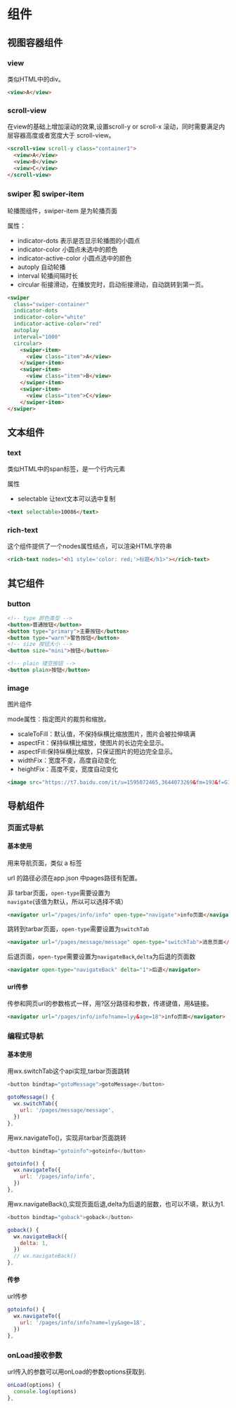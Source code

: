 # 组件

## 视图容器组件

### view
类似HTML中的div。
```HTML
<view>A</view>
```

### scroll-view
在view的基础上增加滚动的效果,设置scroll-y or scroll-x 滚动，同时需要满足内层容器高度或者宽度大于 scroll-view。
```HTML
<scroll-view scroll-y class="container1">
  <view>A</view>
  <view>B</view>
  <view>C</view>
</scroll-view>
```

### swiper 和 swiper-item

轮播图组件，swiper-item 是为轮播页面

属性：
- indicator-dots 表示是否显示轮播图的小圆点
- indicator-color 小圆点未选中的颜色
- indicator-active-color 小圆点选中的颜色
- autoply 自动轮播
- interval 轮播间隔时长
- circular 衔接滑动，在播放完时，启动衔接滑动，自动跳转到第一页。

```HTML
<swiper 
  class="swiper-container" 
  indicator-dots 
  indicator-color="white"
  indicator-active-color="red"
  autoplay
  interval="1000"
  circular>
    <swiper-item>
      <view class="item">A</view>
    </swiper-item>
    <swiper-item>
      <view class="item">B</view>
    </swiper-item>
    <swiper-item>
      <view class="item">C</view>
    </swiper-item>
</swiper>
```

## 文本组件

### text
类似HTML中的span标签，是一个行内元素

属性
- selectable 让text文本可以选中复制
```HTMl
<text selectable>10086</text>
```

### rich-text
这个组件提供了一个nodes属性结点，可以渲染HTML字符串

```HTML
<rich-text nodes="<h1 style='color: red;'>标题</h1>"></rich-text>
```

## 其它组件

### button
```HTML
<!-- type 颜色类型 -->
<button>普通按钮</button>
<button type="primary">主要按钮</button>
<button type="warn">警告按钮</button> 
<!-- size 按钮大小 -->
<button size="mini">按钮</button> 

<!-- plain 镂空按钮 -->
<button plain>按钮</button>
```

### image
图片组件

mode属性：指定图片的裁剪和缩放。
- scaleToFill：默认值，不保持纵横比缩放图片，图片会被拉伸填满
- aspectFit：保持纵横比缩放，使图片的长边完全显示。
- aspectFill:保持纵横比缩放，只保证图片的短边完全显示。
- widthFix：宽度不变，高度自动变化
- heightFix：高度不变，宽度自动变化
```HTML
<image src="https://t7.baidu.com/it/u=1595072465,3644073269&fm=193&f=GIF" mode="widthFix"></image>
```

## 导航组件

### 页面式导航 

#### 基本使用
用来导航页面，类似 a 标签

url 的路径必须在app.json 中pages路径有配置。

非 tarbar页面，`open-type`需要设置为`navigate`(该值为默认，所以可以选择不填）
```HTML
<navigator url="/pages/info/info" open-type="navigate">info页面</navigator>
```

跳转到tarbar页面，`open-type`需要设置为`switchTab`
```HTML
<navigator url="/pages/message/message" open-type="switchTab">消息页面</navigator>
```

后退页面，`open-type`需要设置为`navigateBack`,`delta`为后退的页面数
```HTML
<navigator open-type="navigateBack" delta="1">后退</navigator>
```

#### url传参

传参和网页url的参数格式一样，用?区分路径和参数，传递键值，用&链接。

```HTML
<navigator url="/pages/info/info?name=lyy&age=18">info页面</navigator>
```

### 编程式导航

#### 基本使用

用wx.switchTab这个api实现,tarbar页面跳转

```Javascript
<button bindtap="gotoMessage">gotoMessage</button>

gotoMessage() {
  wx.switchTab({
    url: '/pages/message/message',
  })
},
```

用wx.navigateTo()，实现非tarbar页面跳转

```Javascript
<button bindtap="gotoinfo">gotoinfo</button>

gotoinfo() {
  wx.navigateTo({
    url: '/pages/info/info',
  })
},
```

用wx.navigateBack(),实现页面后退,delta为后退的层数，也可以不填，默认为1.
```Javascript
<button bindtap="goback">goback</button>

goback() {
  wx.navigateBack({
    delta: 1,
  })
  // wx.navigateBack()
},
```

#### 传参

url传参
```Javascript
gotoinfo() {
  wx.navigateTo({
    url: '/pages/info/info?name=lyy&age=18',
  })
},
``` 


### onLoad接收参数

url传入的参数可以用onLoad的参数options获取到.
```Javascript
onLoad(options) {
  console.log(options)
},
```


